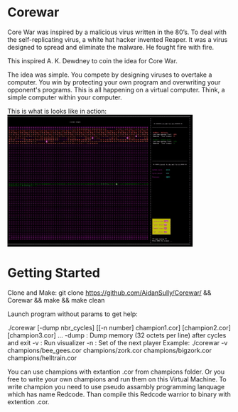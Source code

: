 # Corewar
Core War was inspired by a malicious virus written in the 80’s. To deal with the self-replicating virus, a white hat hacker invented Reaper. It was a virus designed to spread and eliminate the malware. He fought fire with fire.

This inspired A. K. Dewdney to coin the idea for Core War.

The idea was simple. You compete by designing viruses to overtake a computer. You win by protecting your own program and overwriting your opponent's programs. This is all happening on a virtual computer. Think, a simple computer within your computer.

This is what is looks like in action: 
![](cw_vis.gif)
# Getting Started
Clone and Make:
git clone https://github.com/AidanSully/Corewar/ && Corewar && make && make clean

Launch program without params to get help:

./corewar [-dump nbr_cycles] [[-n number] champion1.cor] [champion2.cor] [champion3.cor] ...
-dump <num> : Dump memory (32 octets per line) after <num> cycles and exit
-v : Run visualizer
-n <num> : Set <num> of the next player
Example:
./corewar -v champions/bee_gees.cor champions/zork.cor champions/bigzork.cor champions/helltrain.cor

You can use champions with extantion .cor from champions folder. Or you free to write your own champions and run them on this Virtual Machine. To write champion you need to use pseudo assambly programming lanquage which has name Redcode. Than compile this Redcode warrior to binary with extention .cor.
